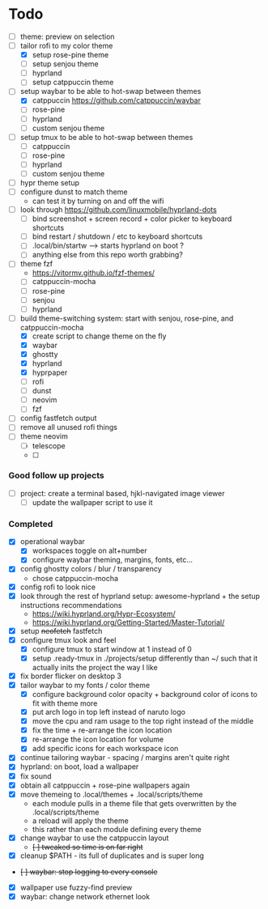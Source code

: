 # Todo

- [ ] theme: preview on selection
- [ ] tailor rofi to my color theme
    - [x] setup rose-pine theme
    - [ ] setup senjou theme
    - [ ] hyprland
    - [ ] setup catppuccin theme
- [ ] setup waybar to be able to hot-swap between themes
    - [x] catppuccin https://github.com/catppuccin/waybar
    - [ ] rose-pine
    - [ ] hyprland
    - [ ] custom senjou theme
- [ ] setup tmux to be able to hot-swap between themes
    - [ ] catppuccin 
    - [ ] rose-pine
    - [ ] hyprland
    - [ ] custom senjou theme
- [ ] hypr theme setup
- [ ] configure dunst to match theme
    - can test it by turning on and off the wifi
- [ ] look through https://github.com/linuxmobile/hyprland-dots
    - [ ] bind screenshot + screen record + color picker to keyboard shortcuts
    - [ ] bind restart / shutdown / etc to keyboard shortcuts
    - [ ] .local/bin/startw --> starts hyprland on boot ?
    - [ ] anything else from this repo worth grabbing?
- [ ] theme fzf
    - https://vitormv.github.io/fzf-themes/
    - [ ] catppuccin-mocha
    - [ ] rose-pine
    - [ ] senjou
    - [ ] hyprland
- [ ] build theme-switching system: start with senjou, rose-pine, and catppuccin-mocha
    - [x] create script to change theme on the fly
    - [x] waybar
    - [x] ghostty
    - [x] hyprland
    - [x] hyprpaper
    - [ ] rofi
    - [ ] dunst
    - [ ] neovim
    - [ ] fzf
- [ ] config fastfetch output
- [ ] remove all unused rofi things
- [ ] theme neovim
    - [ ] telescope
    - [ ] 

### Good follow up projects

- [ ] project: create a terminal based, hjkl-navigated image viewer
    - [ ] update the wallpaper script to use it

### Completed

- [x] operational waybar
    - [x] workspaces toggle on alt+number
    - [x] configure waybar theming, margins, fonts, etc...
- [x] config ghostty colors / blur / transparency
    - chose catppuccin-mocha
- [x] config rofi to look nice
- [x] look through the rest of hyprland setup: awesome-hyprland + the setup instructions recommendations 
    - https://wiki.hyprland.org/Hypr-Ecosystem/
    - https://wiki.hyprland.org/Getting-Started/Master-Tutorial/
- [x] setup ~~neofetch~~ fastfetch
- [x] configure tmux look and feel
    - [x] configure tmux to start window at 1 instead of 0
    - [x] setup .ready-tmux in ./projects/setup differently than ~/ such that it actually inits the project the way I like
- [x] fix border flicker on desktop 3
- [x] tailor waybar to my fonts / color theme
    - [x] configure background color opacity + background color of icons to fit with theme more
    - [x] put arch logo in top left instead of naruto logo
    - [x] move the cpu and ram usage to the top right instead of the middle
    - [x] fix the time + re-arrange the icon location
    - [x] re-arrange the icon location for volume
    - [x] add specific icons for each workspace icon
- [x] continue tailoring waybar - spacing / margins aren't quite right
- [x] hyprland: on boot, load a wallpaper
- [x] fix sound
- [x] obtain all catppuccin + rose-pine wallpapers again
- [x] move themeing to .local/themes + .local/scripts/theme
    - each module pulls in a theme file that gets overwritten by the .local/scripts/theme
    - a reload will apply the theme
    - this rather than each module defining every theme
- [x] change waybar to use the catppuccin layout
    - ~~[ ] tweaked so time is on far right~~
- [x] cleanup $PATH - its full of duplicates and is super long
- ~~[ ] waybar: stop logging to every console~~
- [x] wallpaper use fuzzy-find preview
- [x] waybar: change network ethernet look
